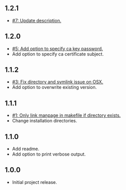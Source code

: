 ## 1.2.1
* [#7: Update description.](https://github.com/haensl/openssl-certgen/issues/7)

## 1.2.0
* [#5: Add option to specify ca key password.](https://github.com/haensl/openssl-certgen/issues/3)
* Add option to specify ca certificate subject.

## 1.1.2
* [#3: Fix directory and symlink issue on OSX.](https://github.com/haensl/openssl-certgen/issues/3)
* Add option to overwrite existing version.

## 1.1.1
* [#1: Only link manpage in makefile if directory exists.](https://github.com/haensl/openssl-certgen/issues/1)
* Change installation directories.

## 1.1.0
* Add readme.
* Add option to print verbose output.

## 1.0.0
* Initial project release.
